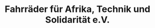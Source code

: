 ---
title: "Fahrräder für Afrika, Technik und Solidarität e.V."
url: /stuttgart/fahrraeder-fuer-afrika-technik-und-solidaritaet-e-v/
shop: Fahrrad
---